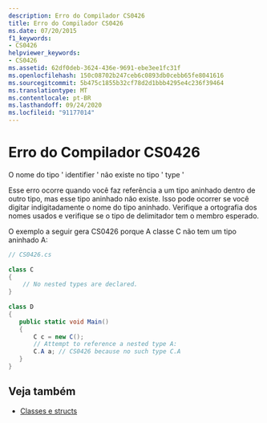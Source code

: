```yaml
---
description: Erro do Compilador CS0426
title: Erro do Compilador CS0426
ms.date: 07/20/2015
f1_keywords:
- CS0426
helpviewer_keywords:
- CS0426
ms.assetid: 62df0deb-3624-436e-9691-ebe3ee1fc31f
ms.openlocfilehash: 150c08702b247ceb6c0893db0cebb65fe8041616
ms.sourcegitcommit: 5b475c1855b32cf78d2d1bbb4295e4c236f39464
ms.translationtype: MT
ms.contentlocale: pt-BR
ms.lasthandoff: 09/24/2020
ms.locfileid: "91177014"
---
```

# <a name="compiler-error-cs0426"></a>Erro do Compilador CS0426

O nome do tipo ' identifier ' não existe no tipo ' type '  
  
 Esse erro ocorre quando você faz referência a um tipo aninhado dentro de outro tipo, mas esse tipo aninhado não existe. Isso pode ocorrer se você digitar indigitadamente o nome do tipo aninhado. Verifique a ortografia dos nomes usados e verifique se o tipo de delimitador tem o membro esperado.  
  
 O exemplo a seguir gera CS0426 porque A classe C não tem um tipo aninhado A:  
  
```csharp  
// CS0426.cs  
  
class C  
{  
    // No nested types are declared.
}  
  
class D  
{  
   public static void Main()  
   {  
       C c = new C();  
       // Attempt to reference a nested type A:  
       C.A a; // CS0426 because no such type C.A  
   }  
}  
```  
  
## <a name="see-also"></a>Veja também

- [Classes e structs](../programming-guide/classes-and-structs/index.md)
